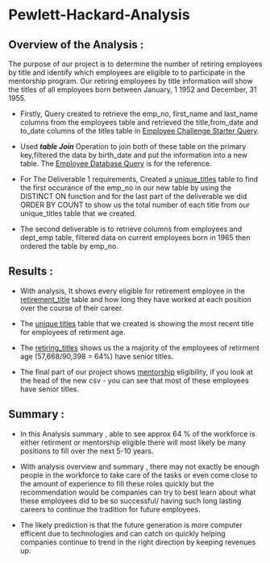 # Pewlett-Hackard-Analysis

## Overview of the Analysis : 
   The purpose of our project is to determine the number of retiring employees by title and identify which employees are eligible to to participate in the mentorship program. Our retiring employees by title information will show the titles of all employees born between January, 1 1952 and December, 31 1955. 
   
   * Firstly,  Query created to retrieve the emp_no, first_name and last_name columns from the employees table and retrieved the title,from_date and to_date columns of the titles table in [Employee Challenge Starter Query](https://github.com/raajasrini/Pewlett-Hackard-Analysis/blob/main/queries/Employee_Challenge_starter_code.sql). 
   
   * Used ***table Join*** Operation to join both of these table on the primary key,filtered the data by birth_date and put the information into a new table. The [Employee Database Query](https://github.com/raajasrini/Pewlett-Hackard-Analysis/blob/main/queries/Employee_Database_challenge.sql) is for the reference.
   
   * For The Deliverable 1 requirements, Created a [unique_titles](https://raw.githubusercontent.com/raajasrini/Pewlett-Hackard-Analysis/main/data/unique_titles.csv) table to find the first occurance of the emp_no in our new table by using the DISTINCT ON function and for the last part of the deliverable we did ORDER BY COUNT to show us the total number of each title from our unique_titles table that we created.
   
   * The second deliverable is to retrieve columns from employees and dept_emp table, filtered data on current employees born in 1965 then ordered the table by emp_no.
   

## Results : 
* With analysis, It shows every eligible for retirement employee in the [retirement_title](https://raw.githubusercontent.com/raajasrini/Pewlett-Hackard-Analysis/main/data/retirement_titles.csv) table and how long they have worked at each position over the course of their career.

* The [unique titles](https://raw.githubusercontent.com/raajasrini/Pewlett-Hackard-Analysis/main/data/unique_titles.csv) table that we created is showing the most recent title for employees of retirment age.

* The [retiring_titles](https://github.com/raajasrini/Pewlett-Hackard-Analysis/blob/main/data/retiring_titles.csv) shows us the a majority of the employees of retirment age (57,668/90,398 = 64%) have senior titles.

* The final part of our project shows [mentorship](https://github.com/raajasrini/Pewlett-Hackard-Analysis/blob/main/data/mentorship_eligibility.csv) eligibility, if you look at the head of the new csv - you can see that most of these employees have senior titles.


## Summary : 
* In this Analysis summary , able to see approx 64 % of the workforce is either retirment or mentorship eligible there will most likely be many positions to fill over the next 5-10 years. 

* With  analysis overview and summary , there may not exactly be enough people in the workforce to take care of the tasks or even come close to the amount of experience to fill these roles quickly but the recommendation would be companies can try to best learn about what these employees did to be so successful/ having such long lasting careers to continue the tradition for future employees. 

* The likely prediction is that the future generation is more computer efficent due to technologies and can catch on quickly helping companies continue to trend in the right direction by keeping revenues up.